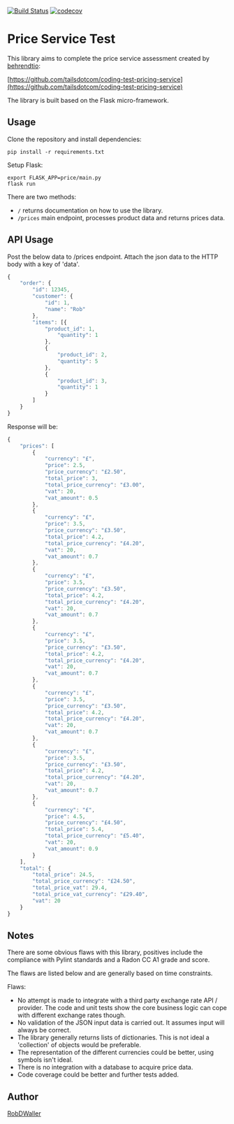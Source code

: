 [![Build Status](https://travis-ci.org/RobDWaller/price-service.svg?branch=master)](https://travis-ci.org/RobDWaller/price-service) [![codecov](https://codecov.io/gh/RobDWaller/price-service/branch/master/graph/badge.svg)](https://codecov.io/gh/RobDWaller/price-service)
# Price Service Test

This library aims to complete the price service assessment created by [behrendtio](https://github.com/behrendtio):

[https://github.com/tailsdotcom/coding-test-pricing-service](https://github.com/tailsdotcom/coding-test-pricing-service)

The library is built based on the Flask micro-framework.

## Usage
Clone the repository and install dependencies:

```
pip install -r requirements.txt
```

Setup Flask:

```
export FLASK_APP=price/main.py
flask run
```

There are two methods:

- `/` returns documentation on how to use the library.
- `/prices` main endpoint, processes product data and returns prices data.

## API Usage

Post the below data to /prices endpoint. Attach the json data to the HTTP body with a key of 'data'.

```javascript
{
    "order": {
        "id": 12345,
        "customer": {
            "id": 1,
            "name": "Rob"
        },
        "items": [{
            "product_id": 1,
                "quantity": 1
            },
            {
                "product_id": 2,
                "quantity": 5
            },
            {
                "product_id": 3,
                "quantity": 1
            }
        ]
    }
}
```

Response will be:
```javascript
{
    "prices": [
        {
            "currency": "£",
            "price": 2.5,
            "price_currency": "£2.50",
            "total_price": 3,
            "total_price_currency": "£3.00",
            "vat": 20,
            "vat_amount": 0.5
        },
        {
            "currency": "£",
            "price": 3.5,
            "price_currency": "£3.50",
            "total_price": 4.2,
            "total_price_currency": "£4.20",
            "vat": 20,
            "vat_amount": 0.7
        },
        {
            "currency": "£",
            "price": 3.5,
            "price_currency": "£3.50",
            "total_price": 4.2,
            "total_price_currency": "£4.20",
            "vat": 20,
            "vat_amount": 0.7
        },
        {
            "currency": "£",
            "price": 3.5,
            "price_currency": "£3.50",
            "total_price": 4.2,
            "total_price_currency": "£4.20",
            "vat": 20,
            "vat_amount": 0.7
        },
        {
            "currency": "£",
            "price": 3.5,
            "price_currency": "£3.50",
            "total_price": 4.2,
            "total_price_currency": "£4.20",
            "vat": 20,
            "vat_amount": 0.7
        },
        {
            "currency": "£",
            "price": 3.5,
            "price_currency": "£3.50",
            "total_price": 4.2,
            "total_price_currency": "£4.20",
            "vat": 20,
            "vat_amount": 0.7
        },
        {
            "currency": "£",
            "price": 4.5,
            "price_currency": "£4.50",
            "total_price": 5.4,
            "total_price_currency": "£5.40",
            "vat": 20,
            "vat_amount": 0.9
        }
    ],
    "total": {
        "total_price": 24.5,
        "total_price_currency": "£24.50",
        "total_price_vat": 29.4,
        "total_price_vat_currency": "£29.40",
        "vat": 20
    }
}
```

## Notes

There are some obvious flaws with this library, positives include the compliance with Pylint standards and a Radon CC A1 grade and score.

The flaws are listed below and are generally based on time constraints.

Flaws:

- No attempt is made to integrate with a third party exchange rate API / provider. The code and unit tests show the core business logic can cope with different exchange rates though.
- No validation of the JSON input data is carried out. It assumes input will always be correct.
- The library generally returns lists of dictionaries. This is not ideal a 'collection' of objects would be preferable.
- The representation of the different currencies could be better, using symbols isn't ideal.
- There is no integration with a database to acquire price data.
- Code coverage could be better and further tests added.

## Author

[RobDWaller](https://twitter.com/RobDWaller)
